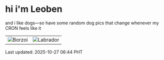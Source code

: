 # hi i'm Leoben

and i like dogs—so have some random dog pics that change whenever my CRON feels like it

|  |  |
|--------|----------|
| ![Borzoi](https://random-dog-vercel.vercel.app/api/random-borzoi?v=1761518684) | ![Labrador](https://random-dog-vercel.vercel.app/api/random-labrador?v=1761518684) |

Last updated: 2025-10-27 06:44 PHT
